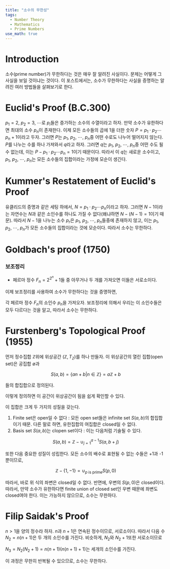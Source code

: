 ```yaml
---
title: "소수의 무한성"
tags:
  - Number Theory
  - Mathematics
  - Prime Numbers
use_math: true
---
```


# Introduction

소수(prime number)가 무한하다는 것은 매우 잘 알려진 사실이다. 문제는 어떻게 그 사실을 보일 것이냐는 것이다. 이 포스트에서는, 소수가 무한하다는 사실을 증명하는 알려진 여러 방법들을 살펴보기로 한다.

# Euclid's Proof (B.C.300)

$p_1=2$, $p_2=3$, $\cdots$로 $p_i$들은 증가하는 소수의 수열이라고 하자. 만약 소수가 유한하다면 최대의 소수 $p_n$이 존재한다. 이제 모든 소수들의 곱에 1을 더한 숫자 $P=p_1\cdot p_2\cdots p_n+1$이라고 두자. 그러면 $P$는 $p_1$, $p_2$, $\cdots$, $p_n$중 어떤 수로도 나누어 떨어지지 않는다. $P$를 나누는 수를 하나 가져와서 $q$라고 하자. 그러면 $q$는 $p_1$, $p_2$, $\cdots$, $p_n$중 어떤 수도 될 수 없는데, 이는 $P-p_1\cdot p_2\cdots p_n=1$이기 때문이다. 따라서 이 $q$는 새로운 소수이고, $p_1$, $p_2$, $\cdots$, $p_n$는 모든 소수들의 집합이라는 가정에 모순이 생긴다.

# Kummer's Restatement of Euclid's Proof

유클리드의 증명과 같은 세팅 하에서, $N=p_1\cdot p_2\cdots p_n$이라고 하자. 그러면 $N-1$이라는 자연수는 $N$과 같은 소인수를 하나도 가질 수 없다(왜냐하면 $N-(N-1) = 1$이기 때문). 따라서 $N-1$을 나누는 소수 $p_r$은 $p_1$, $p_2$, $\cdots$, $p_n$들중에 존재하지 않고, 이는 $p_1$, $p_2$, $\cdots$, $p_n$가 모든 소수들의 집합이라는 것에 모순이다. 따라서 소수는 무한하다.

# Goldbach's proof (1750)


### 보조정리
 - 페르마 정수 $F_n = 2^{2^{n}}+1$들 중 아무거나 두 개를 가져오면 이들은 서로소이다.

이제 보조정리를 사용하여 소수가 무한하다는 것을 증명하면,

각 페르마 정수 $F_n$의 소인수 $p_n$을 가져오자. 보조정리에 의해서 우리는 이 소인수들은 모두 다르다는 것을 알고, 따라서 소수는 무한하다.

# Furstenberg's Topological Proof (1955)

먼저 정수집합 $\mathbb{Z}$위에 위상공간 $(\mathbb{Z}, T_{\mathbb{Z}})$를 하나 만들자. 이 위상공간의 열린 집합(open set)은 공집합 $\emptyset$과

$$
S(a,b) = \{an + b | n\in\mathbb{Z}\} = a\mathbb{Z} + b
$$

들의 합집합으로 정의된다.

이렇게 정의하면 이 공간이 위상공간이 됨을 쉽게 확인할 수 있다.

이 집합은 크게 두 가지의 성질을 갖는다.

1. Finite set은 open일 수 없다 : 모든 open set들은 infinite set $S(a,b)$의 합집합이기 때문. 다른 말로 하면, 유한집합의 여집합은 closed일 수 없다.
2. Basis set $S(a,b)$는 clopen set이다 : 이는 다음처럼 기술될 수 있다.

$$
S(a,b) = \mathbb{Z} - \cup_{j=1}^{a-1}S(a,b+j)
$$

또한 다음 중요한 성질이 성립한다. 모든 소수의 배수로 표현될 수 없는 수들은 +1과 -1뿐이므로,

$$
\mathbb{Z} - \{1,-1\} = \cup_{p\text{ is prime}} S(p,0)
$$

따라서, 바로 위 식의 좌변은 closed일 수 없다. 반면에, 우변의 $S(p,0)$은 closed이다. 따라서, 만약 소수가 유한하다면 finite union of closed set인 우변 때문에 좌변도 closed여야 한다. 이는 가능하지 않으므로, 소수는 무한하다.

# Filip Saidak's Proof

$n>1$을 양의 정수라 하자. $n$과 $n+1$은 연속된 정수이므로, 서로소이다. 따라서 다음 수 $N_2 = n(n+1)$은 두 개의 소인수를 가진다. 비슷하게, $N_2$와 $N_2+1$또한 서로소이므로

$N_3 = N_2(N_2+1) = n(n+1)(n(n+1)+1)$는 세개의 소인수를 가진다.

이 과정은 무한히 반복될 수 있으므로, 소수는 무한하다.

